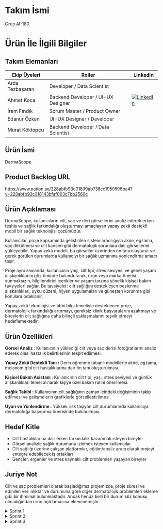 # Takım İsmi
Grup AI-180
# Ürün İle İlgili Bilgiler

## Takım Elemanları

| Ekip Üyeleri | Roller |  LinkedIn  |
|--------------|----------|--------|
| Arda Tezbaşaran  | Developer / Data Scientist  |
| Ahmet Koca   | Backend Developer / UI-UX Designer  |  [![LinkedIn](https://img.shields.io/badge/View_LinkedIn-0A66C2?style=for-the-badge&logo=linkedin&logoColor=white)](https://www.linkedin.com/in/ahmetkocaa)  |
| İrem Fındık   | Scrum Master / Product Owner  |
| Edanur Özkan  | UI-UX Designer / Developer  |
| Murat Köktopçu  | Backend Developer / Data Scientist  |

## Ürün İsmi
DermaScope
## Product Backlog URL
https://www.notion.so/228abfb93c01809ab738cc1950596ba4?v=228abfb93c018143bfaf000c7bb2560c

## Ürün Açıklaması
  DermaScope, kullanıcıların cilt, saç ve deri görsellerini analiz ederek erken teşhis ve sağlık farkındalığı oluşturmayı amaçlayan yapay zekâ destekli mobil bir sağlık teknolojisi çözümüdür.

  Kullanıcılar, proje kapsamında geliştirilen sistem aracılığıyla akne, egzama, saç dökülmesi ve cilt kanseri gibi dermatolojik sorunlara dair görsellerini yükleyebilir. Yapay zekâ modeli, bu görseller üzerinden ön tanı oluşturur ve gerek görülen durumlarda kullanıcıyı bir sağlık uzmanına yönlendirme amacı taşır.

  Proje aynı zamanda, kullanıcının yaşı, cilt tipi, stres seviyesi ve genel yaşam alışkanlıklarını göz önünde bulundurarak, ürün veya marka önerisi sunmaksızın, bilgilendirici içerikler ve yaşam tarzına yönelik kişisel bakım tavsiyeleri sağlar. Bu tavsiyeler; cilt sağlığını destekleyen beslenme alışkanlıkları, uyku düzeni, hijyen uygulamaları ve güneşten korunma gibi konulara odaklanır.

  Yapay zekâ teknolojisi ve tıbbi bilgi temeliyle desteklenen proje, dermatolojik farkındalığı artırmayı, gereksiz klinik başvurularını azaltmayı ve bireylerin cilt sağlığına daha bilinçli yaklaşmalarını teşvik etmeyi hedeflemektedir.
## Ürün Özellikleri
**Görsel Analiz :**
Kullanıcının yüklediği cilt veya saç derisi fotoğraflarını analiz ederek olası hastalık belirtilerinin tespit edilmesi.

**Yapay Zekâ Destekli Tanı :**
Derin öğrenme tabanlı modellerle akne, egzama, melanom gibi cilt hastalıklarına dair ön tanı oluşturulması.

**Kişisel Bakım Asistanı :**
  Kullanıcının cilt tipi, yaşı, stres seviyesi ve günlük alışkanlıkları temel alınarak kişiye özel bakım rutini önerilmesi.

**Sağlık Takibi :**
  Kullanıcının cilt sağlığının zaman içindeki değişiminin takip edilmesi ve gelişmelerin grafiklerle görselleştirilmesi.

**Uyarı ve Yönlendirme :**
Yüksek risk taşıyan cilt durumlarında kullanıcıya dermatoloğa başvurma önerisinde bulunulması.

## Hedef Kitle
- Cilt hastalıklarına dair erken farkındalık kazanmak isteyen bireyler
- Görsel analizle sağlık durumunu izlemek isteyen kullanıcılar
- Cilt sağlığı üzerine çalışan platformlar, eğitim/analiz aracı olarak projeyi entegre edebilecek iş ortakları
- Gençler, ergenler ve stres kaynaklı cilt problemleri yaşayan bireyler

## Juriye Not
  Cilt ve saç problemleri olarak başladığımız projemizde, proje süresi ve edinilen veri miktar ve durumuna göre diğer dermatolojik problemleri ekleme gibi bir ihmimal bulunmaktadır. Ancak henüz belli bir durum söz konusu olmadığından ürün açıklamasına eklenmemiştir.

<details>
  <summary>Sprint 1</summary>
- **Sprint içinde tamamlanması tahmin edilen puan:** 30 Puan  
- **Daily Scrum:** Daily Scrum toplantıları Google Meet üzerinden sözlü, WhatsApp üzerinden yazılı şekilde yapılmıştır. Toplantı görselleri paylaşılmıştır.  

![image](https://github.com/user-attachments/assets/3aea18a1-adfb-4e25-9512-e5a2556890bd)

![image (1)](https://github.com/user-attachments/assets/7239d3eb-632c-4590-8fea-076879c31fe2)

![image (2)](https://github.com/user-attachments/assets/2fd42b86-d867-42c8-9c70-49bf973120fa)

![image (3)](https://github.com/user-attachments/assets/9d26d8c1-6e47-49f2-8f6d-8e3ea83ba843)



https://github.com/user-attachments/assets/d2ed573f-90fe-46b9-b8d4-e7a1953bccc7

* *Uygulama Splash Screen*

![image](https://github.com/user-attachments/assets/59ee69a3-fbc3-4b26-a9a4-ae730a43e1d2)

* *Mobil Ekran Tasarımı Türkçe-İngilizce*

![image](https://github.com/user-attachments/assets/699e23e7-51b1-41eb-ac3f-d3c02668a859)

* *Tablet Ekran Tasarımı Türkçe-İngilizce*

*Screenshots*

### Sprint Review:  
Farklı konuda birçok veri seti incelendi ve ekip üyelerince tartışıldı. Veri miktarı ve kullanılabilirlik göz önüne alınarak proje seçenekleri ikiden bire düşürüldü. Projeye karar verilmesiyle beraber toplantılarımızın haftada en az üç gün (Salı, Perşembe ve Cumartesi); iki gün Proje Toplantısı ve bir gün Proje Değerlendirme toplantısı olmak üzere belirlenmnesine karar verildi. Ekip üyelerinin özel durumlarına bağlı olarak günlerin aynı hafta içerisinde değiştirilebileceği ve aktif toplantı yapılmadığı günlerde bireysel ya da küçük gruplar halinde çalışabileceği konusunda ortak karara varıldı. Ekip toplantı takvimi ve süreci aşağıdaki görselde yer almaktadır.

![image (4)](https://github.com/user-attachments/assets/e586d433-a368-4d20-aa99-03cc0afe1f4a)

![image (5)](https://github.com/user-attachments/assets/e90e3a3f-34f6-4f29-8025-7afe5bbe8d4d)


![image](https://github.com/user-attachments/assets/4a6fdf08-0d89-4bbb-b31f-37e9e39b6adf)

![image (1)](https://github.com/user-attachments/assets/deb598bf-67c1-4c99-85f5-b0499b590792)

*Sprint Board Updates  *

### Sprint Retrospective:  
Roller ile ilgili düzenlemeler yapıldı. Scrum Master İrem Fındık olarak belirlendi. Ekip içinde rollerden farklı olarak herkesin projede mümkün olan her alanda aktif olarak yer alması planlandı. Proje ile ilgili haftalık görüşme ve toplantıların tam zamanı belirlendi. Notion kullanılarak ekibin proje hakkında yaptıkları ve planladıkları hakkında görüşmeler sağlandı. Görüşmelerin bir kısmı Google Meet ile online olarak, bir kısmı ise WhatsApp ile yazılı gerçeklerştirildi.

#### Sprint Notları:  
* Proje Yönetimi alanında www.notion.com kullanılmıştır.
* DataSet araştırmaları için www.kaggle.com kullanılmıştır.
* Ekip toplantıları için Google Meet kullanılmıştır.
* Haftanın en az üç günü toplantı belirlenmiştir.

#### DataSet Araştırmaları Kaynakça:
https://www.kaggle.com/datasets/ascanipek/skin-diseases
https://www.kaggle.com/datasets/shubhamgoel27/dermnet/code
https://www.kaggle.com/datasets/fanconic/skin-cancer-malignant-vs-benign/data
https://www.kaggle.com/datasets/kmader/skin-cancer-mnist-ham10000
https://www.kaggle.com/datasets/olcaybolat1/dermatology-dataset-classification/code
https://www.kaggle.com/datasets/utsavdey1410/food-nutrition-dataset

## Puanlama Mantığı:  
Proje boyunca tamamlanması gereken görevlerin toplma puanı 100 olarak belirlenmiştir.
***Sprint 1 için hedeflenen 30 puana ulaşılmıştır:***
* Ekip Toplantıları ve Ürün Belirleme - 5p
* Daily Scrum Toplantıları - 5p
* Uygulama Geliştirme Başlangıcı (Ana ekran ve Giriş Ekranı) - 5p
* DataSet Araştırmaları - 5p
* Sprint Retrospective ve ve Review - 5p
* Sprint Board Tasarımı ve Güncellemeleri - 5p
                                                  
</details>                                             

<details>
  <summary>Sprint 2</summary>   
- **Sprint içinde tamamlanması tahmin edilen puan:** 40 Puan  
- **Daily Scrum:** Daily Scrum toplantıları Google Meet üzerinden sözlü, WhatsApp üzerinden yazılı şekilde yapılmıştır. Toplantı görselleri paylaşılmıştır. 

<img width="1919" height="1079" alt="image" src="https://github.com/user-attachments/assets/fa8c213d-bf21-4480-9b83-b5429ec1181c" />

<img width="1919" height="1077" alt="image (1)" src="https://github.com/user-attachments/assets/ac40093d-72aa-4dd6-9421-d1cde02dc7f4" />

<img width="1360" height="907" alt="image (2)" src="https://github.com/user-attachments/assets/eba54f6e-968b-4614-8c54-ad6a42e8cf63" />

<img width="909" height="913" alt="image (1)" src="https://github.com/user-attachments/assets/3671baf8-6f27-40d2-937b-0e9e3896fff3" />

<img width="721" height="902" alt="image" src="https://github.com/user-attachments/assets/8e5f15d2-24ec-40c2-ab4c-5ce884268abe" />

<img width="1920" height="1080" alt="Screenshot 2025-07-15 184101" src="https://github.com/user-attachments/assets/dbf8ae63-d35c-4111-b911-2cbc85d31790" />


### Veri Analizi ve Makine Öğrenmesi Görselleri ve Planlama Notu:
<img width="1086" height="841" alt="image (6)" src="https://github.com/user-attachments/assets/350242b3-3c8a-4c2a-8aaa-b181ef709f12" />

<img width="1053" height="845" alt="image (5)" src="https://github.com/user-attachments/assets/7e7c44e0-9522-4105-870e-6f2c93b25d05" />

<img width="996" height="851" alt="image (4)" src="https://github.com/user-attachments/assets/fbc4b79a-eb7d-467c-89df-b21eb58b45c0" />

<img width="868" height="844" alt="image (3)" src="https://github.com/user-attachments/assets/7c86b248-d11b-477f-b5a5-a57798ea1e45" />

* *Veri Analizi ve Makine Öğrenmesi Görselleri*

<img width="1231" height="911" alt="image" src="https://github.com/user-attachments/assets/20126400-7419-4292-8a9f-200f1da0d53d" />

<img width="1282" height="909" alt="image (1)" src="https://github.com/user-attachments/assets/3963f54c-55e7-4815-a614-cc3f65e20b57" />

* *Planlama Notu Görselleri*

### Tasarım, Dosya Yapısı ve Kod Görselleri:

<img width="1919" height="903" alt="image (1)" src="https://github.com/user-attachments/assets/cbcee2fb-fad8-467a-8728-6fc272cc0002" />

<img width="1910" height="651" alt="image (2)" src="https://github.com/user-attachments/assets/89520e22-dcca-44ed-873a-8ff5097a429b" />

<img width="1907" height="720" alt="image (3)" src="https://github.com/user-attachments/assets/5196fcd3-e2b5-4370-89ca-feffeb266436" />

<img width="1913" height="687" alt="image (4)" src="https://github.com/user-attachments/assets/914d0311-f325-41de-9d82-0c054c275a01" />

* *Tasarım Görselleri*

<img width="1477" height="753" alt="image" src="https://github.com/user-attachments/assets/91ae1454-f771-445c-a8f1-7dca1fd4ab95" />

<img width="1471" height="716" alt="image (1)" src="https://github.com/user-attachments/assets/aa3cef71-9024-4471-834a-4dfc29c6b9c6" />

* *Dosya Yapısı Görselleri*

<img width="1897" height="788" alt="image" src="https://github.com/user-attachments/assets/4187295c-6245-4ca6-8d17-01ad35e5b60a" />

<img width="1883" height="905" alt="image (1)" src="https://github.com/user-attachments/assets/3da4a3ff-b18e-4d75-a615-c700d253ce56" />

* *Kod Görselleri*

### Sprint 2 Review:
Sprint boyunca mümkün olduğunca haftada en az üç günlük toplantılar gerçekleştirilmiştir. Proje eksikleri konuşulmuş ve gelecekte eklenecek özellikler planlanmıştır. Proje ekibi tasarım ve veri şeklinde ayrıca gruplanmış; ara günlerde ayrıca toplantılar yapılmıştır. Haftada üç gün yapılan toplantılarda tüm ekip toplanmış; ayrı ayrı yapılan tüm değişiklikler tartışılmış ve fikir alışverişi yapılmıştır. Bazı toplantıların tarihleri ekip üyelerinin müsaitlik durumu sebebiyle değiştirilmiş ancak buna rağmen planlanan şekilde gerçekleştirilmiştir. Tüm ekibin katıldığı toplantılarda tasarım ekibi veri ekibine, veri ekibi tasarım ekibine birbirlerinin alanları hakkında fikirler sunmuştur. Sprint 2 raporu için tüm ekip yaptıklarını paylaşmış ve Proje Yöneticisi'ne sunmuştur. Proje Yöneticisi bu verileri toplamış, düzenlemiş ve Sprint 2 Raporu'na eklemiştir.

<img width="1315" height="868" alt="image" src="https://github.com/user-attachments/assets/076a738c-6078-42af-b870-61fce6d616c4" />

*Sprint 2 Board Updates*

### Sprint Retrospective:
* Sprint 2 için belirlenen 40 puan hedefine başarıyla ulaşılmıştır.
* Ana toplantıların zamanlarının daha az değiştirilmesi gerektiğine vurgu yapılmıştır.
* Gelecek Sprint süreci için uygulama ve veri tasarım  ve analizi için yapılacaklar tartışılmıştır.
* Zaman değerlendirmesi yapılmış, projenin belirlenen sürede tamamlanması için yapılacaklar planlanmıştır.

## Puanlama Mantığı:  
Proje boyunca tamamlanması gereken görevlerin toplam puanı 100 olarak belirlenmiştir.
***Sprint 2 için hedeflenen 40 puana ulaşılmıştır:***
* Ekip Toplantılarına katılım - 3p
* Daily Scrum Toplantılarına katılım - 3p
* Sprint Board'da gerçekleştirilmiş hedeflerin gerçekleştirilecek hedeflerden fazla olması - 3p
* Uygulama Tasarım ilerlemesi - 3p
* DataSet Araştırmaları devam - 1p
* Sprint Retrospective ve Review düzenlemeleri - 4p
* Sprint Board planları ve ilerlemeleri - 5p
* Makine Öğrenmesi araştırmaları - 3p
* Makine Öğrenmesi sürecinin başlaması - 3p
* Uygulama Tasarımı BackEnd süreci - 5p
* Gelecek hedeflerin konuşulması - 2p
* Veri görsellerinin makine öğrenmesine uyarlanması - 5p
</details>

<details>
  <summary>Sprint 3</summary>   
- **Sprint içinde tamamlanması tahmin edilen puan:** 30 Puan  
- **Daily Scrum:** Daily Scrum toplantıları Google Meet üzerinden sözlü, WhatsApp üzerinden yazılı şekilde yapılmıştır. Toplantı görselleri paylaşılmıştır.

<img width="1328" height="908" alt="image (4)" src="https://github.com/user-attachments/assets/a9d73789-8ed7-4aa1-94f5-80472e338eee" />

<img width="1919" height="964" alt="image (2)" src="https://github.com/user-attachments/assets/c111a4eb-639b-47b6-9220-0f8de9bcb5c1" />

<img width="1330" height="908" alt="image (2)" src="https://github.com/user-attachments/assets/e67c0f2d-7b7f-4497-8530-14d7ecceefb8" />

<img width="1919" height="966" alt="image (3)" src="https://github.com/user-attachments/assets/ee30df92-8913-43ab-8c96-b042e6dce177" />

<img width="1919" height="966" alt="image (3)" src="https://github.com/user-attachments/assets/4ce95b3f-5c05-4525-8432-92bd602dca12" />

<img width="1274" height="908" alt="image (4)" src="https://github.com/user-attachments/assets/7b8bf4b0-cd11-49b6-9702-b50f917d98e5" />


## Uygulama Backend - Frontend Görselleri:

<img width="1919" height="1079" alt="image (2)" src="https://github.com/user-attachments/assets/0f68f90f-56e4-4a38-a20a-9f814f4ab740" />

<img width="1919" height="1079" alt="image (3)" src="https://github.com/user-attachments/assets/61dd01d2-752b-456c-aeaf-d0fc2fa87223" />

<img width="1919" height="1079" alt="image (4)" src="https://github.com/user-attachments/assets/a43a0f5e-5c58-4b4c-8011-d272bf58ef0b" />

### API Üzerinden İlk Model Uyandırması;

<img width="1917" height="985" alt="image (2)" src="https://github.com/user-attachments/assets/bf9f3d41-8246-4cd0-a47b-5b0095a06745" />

<img width="1270" height="920" alt="image (3)" src="https://github.com/user-attachments/assets/5657ae61-5178-4a96-9365-e678e40416ef" />

<img width="1880" height="924" alt="image (4)" src="https://github.com/user-attachments/assets/cb23ee08-7ce5-4dbc-ba80-f569e79449ab" />

### Backend - Frontend Entegrasyonu;

<img width="1919" height="1032" alt="image (2)" src="https://github.com/user-attachments/assets/0b3326d0-1126-49ef-a845-db5ff4c89462" />

<img width="1919" height="1079" alt="image (3)" src="https://github.com/user-attachments/assets/d5b5d057-9885-4131-b583-9bc0e5e1012a" />

### Model Çıktısının UI'ya Yansıtılması;

https://github.com/user-attachments/assets/07b407b6-221d-4885-805b-16338cf75481

### Uygulama Gelişim Videosu;

https://github.com/user-attachments/assets/51d99742-a09e-49f5-8c14-fd77ffba3174

https://github.com/user-attachments/assets/c4b93454-b443-4161-9e69-ea10db5fa27c

### Sprint 3 Review:
Sprint sonuna doğru her gün olmak üzere, Sprint boyunca planlanan haftada en az üç günlük toplantılar gerçekleştirilmiştir. Proje eksikleri belirlenmiş ve çözüme ulaştırılmıştır. Sprint 2 sürecinde eklenmesi planlanan özellikler uygulamaya eklenmiştir. Gruplanan ekibimiz kendi zamanlarında ayrıca görüşmüş, projedeki görevlerini yerine getirmiştir. Proje ilerlemesinin raporlanması adına belirlenen üç gün toplantılar başarıyla gerçekleştirilmiştir. Uygulama tasarımının değiştirilmesi üzerine konuşulmuş ve olumlu olarak karara varılmıştır. Veri seti ve uygulama entegrasyonun yapılacağı tarşh konuşulmuş, o zamana kadar her iki tarafın da kendi görevlerini yerine getirmesi gerektiği kafrarı verilmiştir. Veri ekibi data setiyle ilgili çalışmalarını; tasarım ekibi ise uygulamanın frontend ve backend çalışmalarını tamamlamıştır. Veri süreci ve tasarım süreci ile ilgili ortaya çıkan tüm hatalar belirlenmiş ve giderilmiştir. Ekipler üstlerine düşen görevlerle ilgili her türlü günceelleme ve gelişmeleri WhatsApp ve Meet platformlarında paylaşmış, tüm ekibi haberdar etmiştir. Bu süreçte tüm ekip Sprint 3 raporu için yaptıklarını paylaşmış ve Proje Yöneticisi'ne sunmuştur. Proje Yöneticisi bu verileri toplamış, düzenlemiş ve Sprint 3 Raporu'na eklemiştir.

<img width="875" height="911" alt="image (2)" src="https://github.com/user-attachments/assets/ebf3ed66-ea74-41a3-b441-9a74d3bfbf55" />

*Sprint 3 Board Updates* 

### Sprint Retrospective:
* Sprint 3 için belirlenen 30 puan hedefine başarıyla ulaşılmıştır.
* Proje istenen şekilde başarıyla tamamlanmıştır.
* Meet üzerinden projenin son hali gözden geçirilmiştir.
* Meet üzerinden uygulama videosu planı yapılmış, video metni hazırlanmıştır.
* Meet üzerinde yapılan son toplantıda tüm ekip birbirini tebrik etmiştir.

<img width="1919" height="903" alt="image (2)" src="https://github.com/user-attachments/assets/f12e2194-e489-4c4e-a84c-3dca7e943402" />

<img width="1916" height="879" alt="image (3)" src="https://github.com/user-attachments/assets/503ba5b0-9359-4f57-ad11-25f14e4643c0" />

## Puanlama Mantığı:  
Proje boyunca tamamlanması gereken görevlerin toplam puanı 100 olarak belirlenmiştir.
***Sprint 3 için hedeflenen 30 puana ulaşılmıştır:***
* Ekip toplantılarına düzenli katılım olması - 0,5p
* Daily Scrum toplantılarına düzenli katılım olması - 0,5p
* Sprint Board'da gerçekleştirilmiş hedeflerin gerçekleştirilecek hedeflerden fazla olması - 1p
* Uygulama arayüzünün değiştirilmesi - 2p
* DataSet geliştirilmesi - 2p
* Sprint Retrospective ve Review düzenlemeleri - 1p
* Sprint Board planları ve ilerlemeleri - 1p
* Makine öğrenmesi gelişimi - 2p
* Geliştirilen Dataset ile uygulamanın entegrasyonu - 2,5p
* Uygulama Tasarımı BackEnd sürecinin tamamlanması - 3p
* Uygulama problemlerinin çözüme ulaştırılması - 3p
* Datasetinde elde edilen sonuçların geliştirilmesi - 2p
* Uygulama ile yapay zeka entegrasyonu - 2,5p
* Yeni arayüzün geliştirilmesi ve bitirilmesi - 3p
* Uygulama ve Dataset ile ilgili planların gerçekleştirilmesi - 4p
</details>
